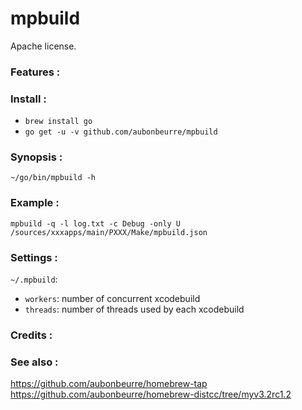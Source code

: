 mpbuild
=======

Apache license.

### Features :

### Install :

- `brew install go`
- `go get -u -v github.com/aubonbeurre/mpbuild`

### Synopsis :

`~/go/bin/mpbuild -h`

### Example :

`mpbuild -q -l log.txt -c Debug -only U /sources/xxxapps/main/PXXX/Make/mpbuild.json`

### Settings :

`~/.mpbuild`:

- `workers`: number of concurrent xcodebuild
- `threads`: number of threads used by each xcodebuild

### Credits :

### See also :

https://github.com/aubonbeurre/homebrew-tap
https://github.com/aubonbeurre/homebrew-distcc/tree/myv3.2rc1.2
